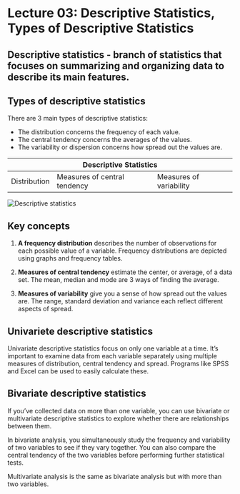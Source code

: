 # Lecture 03: Descriptive Statistics, Types of Descriptive Statistics

## Descriptive statistics - branch of statistics that focuses on summarizing and organizing data to describe its main features.

## Types of descriptive statistics
There are 3 main types of descriptive statistics:
- The distribution concerns the frequency of each value.
- The central tendency concerns the averages of the values.
- The variability or dispersion concerns how spread out the values are.


<table>
  <thead>
    <tr>
      <th colspan="3">Descriptive Statistics</th>
    </tr>
  </thead>
  <tbody>
    <tr>
      <td>Distribution</td>
      <td>Measures of central tendency</td>
      <td>Measures of variability</td>
    </tr>
  </tbody>
</table>





![Descriptive statistics](https://github.com/user-attachments/assets/8aea320f-2068-488c-9e10-9d731c3be3d7)


## Key concepts
1. **A frequency distribution** describes the number of observations for each possible value of a variable. Frequency distributions are depicted using graphs and frequency tables.

2. **Measures of central tendency** estimate the center, or average, of a data set. The mean, median and mode are 3 ways of finding the average.

3. **Measures of variability** give you a sense of how spread out the values are. The range, standard deviation and variance each reflect different aspects of spread.


## Univariete descriptive statistics
Univariate descriptive statistics focus on only one variable at a time. It’s important to examine data from each variable separately using multiple measures of distribution, central tendency and spread. Programs like SPSS and Excel can be used to easily calculate these.

## Bivariate descriptive statistics
If you’ve collected data on more than one variable, you can use bivariate or multivariate descriptive statistics to explore whether there are relationships between them.

In bivariate analysis, you simultaneously study the frequency and variability of two variables to see if they vary together. You can also compare the central tendency of the two variables before performing further statistical tests.

Multivariate analysis is the same as bivariate analysis but with more than two variables.
